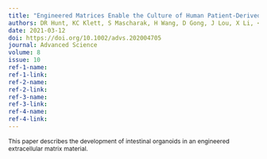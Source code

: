 ```yaml
---
title: "Engineered Matrices Enable the Culture of Human Patient-Derived Intestinal Organoids"
authors: DR Hunt, KC Klett, S Mascharak, H Wang, D Gong, J Lou, X Li, <b>PC Cai</b>, RA Suhar, JY Co, BL LeSavage, AA Foster, Y Guan, MR Amieva, G Peltz, Y Xia, CJ Kuo, SC Heilshorn
date: 2021-03-12
doi: https://doi.org/10.1002/advs.202004705
journal: Advanced Science
volume: 8
issue: 10
ref-1-name: 
ref-1-link: 
ref-2-name: 
ref-2-link: 
ref-3-name:
ref-3-link:
ref-4-name:
ref-4-link:
---
```


<span style="font-size:12px;">This paper describes the development of intestinal organoids in an engineered extracellular matrix material.</span>

